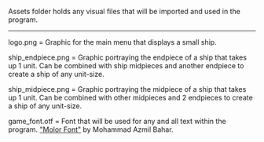 Assets folder holds any visual files that will be imported and used in the program.

---

logo.png = Graphic for the main menu that displays a small ship.

ship_endpiece.png = Graphic portraying the endpiece of a ship that takes up 1 unit. Can be combined with ship midpieces
and another endpiece to create a ship of any unit-size.

ship_midpiece.png = Graphic portraying the midpiece of a ship that takes up 1 unit. Can be combined with other midpieces
and 2 endpieces to create a ship of any unit-size.

game_font.otf = Font that will be used for any and all text within the program. <a href="https://www.dafont.com/molor.font">"Molor Font"</a> by Mohammad Azmil Bahar. 

